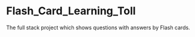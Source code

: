 # Flash_Card_Learning_Toll 
The full stack project which shows questions with answers by Flash cards.
